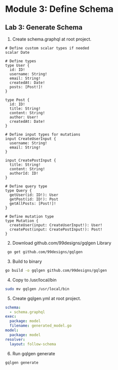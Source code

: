 # Module 3: Define Schema

## Lab 3: Generate Schema
1. Create schema.graphql at root project.
```gql
# Define custom scalar types if needed
scalar Date

# Define types
type User {
  id: ID!
  username: String!
  email: String!
  createdAt: Date!
  posts: [Post!]!
}

type Post {
  id: ID!
  title: String!
  content: String!
  author: User!
  createdAt: Date!
}

# Define input types for mutations
input CreateUserInput {
  username: String!
  email: String!
}

input CreatePostInput {
  title: String!
  content: String!
  authorId: ID!
}

# Define query type
type Query {
  getUser(id: ID!): User
  getPost(id: ID!): Post
  getAllPosts: [Post!]!
}

# Define mutation type
type Mutation {
  createUser(input: CreateUserInput!): User!
  createPost(input: CreatePostInput!): Post!
}

```
2. Download github.com/99designs/gqlgen Library
```sh
 go get github.com/99designs/gqlgen
```

3. Build to binary
```sh
go build -o gqlgen github.com/99designs/gqlgen 
```
4. Copy to /usr/local/bin
```sh
sudo mv gqlgen /usr/local/bin
```
5. Create gqlgen.yml at root project.
```yml
schema:
  - schema.graphql
exec:
  package: model
  filename: generated_model.go
model:
  package: model
resolver:
  layout: follow-schema

```
6. Run gqlgen generate
```sh
gqlgen generate
```

